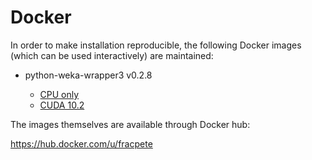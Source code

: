 # Docker

In order to make installation reproducible, the following Docker images 
(which can be used interactively) are maintained:

* python-weka-wrapper3 v0.2.8
  
  * [CPU only](0.2.8_cpu)
  * [CUDA 10.2](0.2.8_cuda10.2)

The images themselves are available through Docker hub:

https://hub.docker.com/u/fracpete
